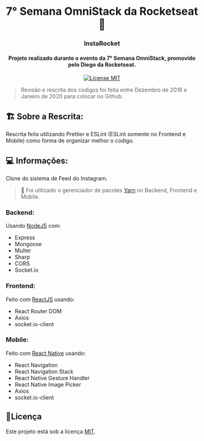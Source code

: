 <h1 align="center">
  <br>
  7° Semana OmniStack da Rocketseat 🚀
  <br>
</h1>

<h3 align="center">InstaRocket</h4>

<h4 align="center">Projeto realizado durante o evento da 7° Semana OmniStack, promovido pelo Diego da Rocketseat.</h4>
<p align="center">
  <a href="https://opensource.org/licenses/MIT">
    <img src="https://img.shields.io/badge/License-MIT-blue.svg" alt="License MIT">
  </a>
</p>

> Revisão e rescrita dos codigos foi feita entre Dezembro de 2019 e Janeiro de 2020 para colocar no Github.

## 🏗️ Sobre a Rescrita:

Rescrita feita utilizando Prettier e ESLint (ESLint somente no Frontend e Mobile) como forma de organizar melhor o codigo.

## 💻 Informações:

Clone do sistema de Feed do Instagram.

> 🚩 Foi utilizado o gerenciador de pacotes [Yarn](https://yarnpkg.com/pt-BR/) no Backend, Frontend e Mobile.

### Backend:

Usando [NodeJS](https://nodejs.org/) com:

- Express
- Mongoose
- Multer
- Sharp
- CORS
- Socket.io

### Frontend:

Feito com [ReactJS](https://reactjs.org/) usando:

- React Router DOM
- Axios
- socket.io-client

### Mobile:

Feito com [React Native](https://facebook.github.io/react-native/) usando:

- React Navigation
- React Navigation Stack
- React Native Gesture Handler
- React Native Image Picker
- Axios
- socket.io-client

## 📝Licença
Este projeto está sob a licença [MIT](LICENSE.md).